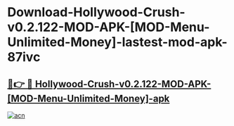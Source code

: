 # Download-Hollywood-Crush-v0.2.122-MOD-APK-[MOD-Menu-Unlimited-Money]-lastest-mod-apk-87ivc

<h2><a href="https://apkcomod.com?title=Hollywood-Crush-v0.2.122-MOD-APK-[MOD-Menu-Unlimited-Money]">🔗👉 🔴 Hollywood-Crush-v0.2.122-MOD-APK-[MOD-Menu-Unlimited-Money]-apk </a></h2>

[![acn](https://github.com/user-attachments/assets/0f9c940e-d8b0-45ae-aac7-cd30a18b3e1c)](https://apkcomod.com?title=Hollywood-Crush-v0.2.122-MOD-APK-[MOD-Menu-Unlimited-Money])
